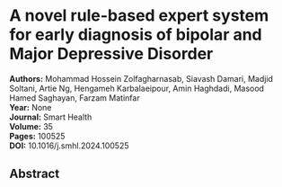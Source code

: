 # A novel rule-based expert system for early diagnosis of bipolar and Major Depressive Disorder

**Authors:** Mohammad Hossein Zolfagharnasab, Siavash Damari, Madjid Soltani, Artie Ng, Hengameh Karbalaeipour, Amin Haghdadi, Masood Hamed Saghayan, Farzam Matinfar  
**Year:** None  
**Journal:** Smart Health  
**Volume:** 35  
**Pages:** 100525  
**DOI:** 10.1016/j.smhl.2024.100525  

## Abstract



